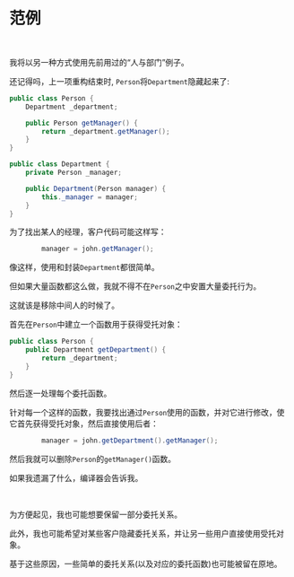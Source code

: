 # 范例

<br>

我将以另一种方式使用先前用过的“人与部门”例子。

还记得吗，上一项重构结束时, `Person`将`Department`隐藏起来了:

```java
public class Person {
    Department _department;

    public Person getManager() {
        return _department.getManager();
    }
}

public class Department {
    private Person _manager;

    public Department(Person manager) {
        this._manager = manager;
    }
}
```

为了找出某人的经理，客户代码可能这样写：

```java
        manager = john.getManager();
```

像这样，使用和封装`Department`都很简单。

但如果大量函数都这么做，我就不得不在`Person`之中安置大量委托行为。

这就该是移除中间人的时候了。

首先在`Person`中建立一个函数用于获得受托对象：

```java
public class Person {
    public Department getDepartment() {
        return _department;
    }
}
```

然后逐一处理每个委托函数。

针对每一个这样的函数，我要找出通过`Person`使用的函数，并对它进行修改，使它首先获得受托对象，然后直接使用后者：

```java
        manager = john.getDepartment().getManager();
```

然后我就可以删除`Person`的`getManager()`函数。

如果我遗漏了什么，编译器会告诉我。

<br>

为方便起见，我也可能想要保留一部分委托关系。

此外，我也可能希望对某些客户隐藏委托关系，并让另一些用户直接使用受托对象。

基于这些原因，一些简单的委托关系(以及对应的委托函数)也可能被留在原地。

<br>

